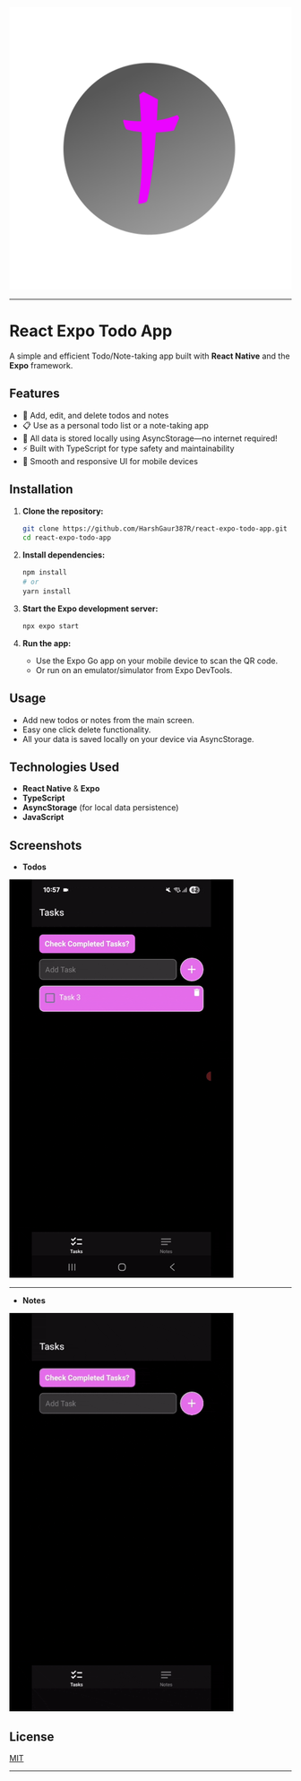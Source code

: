 
![icon](assets/images/splash-icon.png)

---

# React Expo Todo App

A simple and efficient Todo/Note-taking app built with **React Native** and the **Expo** framework.

## Features

- 📝 Add, edit, and delete todos and notes
- 📋 Use as a personal todo list or a note-taking app
- 💾 All data is stored locally using AsyncStorage—no internet required!
- ⚡ Built with TypeScript for type safety and maintainability
- 📱 Smooth and responsive UI for mobile devices

## Installation

1. **Clone the repository:**
   ```bash
   git clone https://github.com/HarshGaur387R/react-expo-todo-app.git
   cd react-expo-todo-app
   ```

2. **Install dependencies:**
   ```bash
   npm install
   # or
   yarn install
   ```

3. **Start the Expo development server:**
   ```bash
   npx expo start
   ```

4. **Run the app:**
   - Use the Expo Go app on your mobile device to scan the QR code.
   - Or run on an emulator/simulator from Expo DevTools.

## Usage

- Add new todos or notes from the main screen.
- Easy one click delete functionality.
- All your data is saved locally on your device via AsyncStorage.

## Technologies Used

- **React Native** & **Expo**  
- **TypeScript**
- **AsyncStorage** (for local data persistence)
- **JavaScript**

## Screenshots

- **Todos**

![todo working](gifs/part1.gif)

---

- **Notes**

![note working](gifs/part2.gif)

## License

[MIT](LICENSE)

---